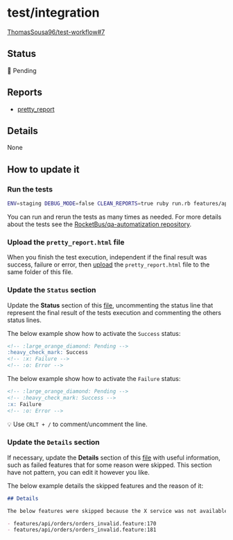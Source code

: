 # test/integration

[ThomasSousa96/test-workflow#7](https://github.com/ThomasSousa96/test-workflow/pull/7)

## Status

:large_orange_diamond: Pending
<!-- :heavy_check_mark: Success -->
<!-- :x: Failure -->
<!-- :o: Error -->

## Reports

- [pretty_report](pretty_report.html)

## Details

None

## How to update it

### Run the tests

```sh
ENV=staging DEBUG_MODE=false CLEAN_REPORTS=true ruby run.rb features/api
```

You can run and rerun the tests as many times as needed. For more details about the tests see the [RocketBus/qa-automatization repository](https://github.com/RocketBus/qa-automatization).

### Upload the `pretty_report.html` file

When you finish the test execution, independent if the final result was success, failure or error, then [upload](https://github.com/ThomasSousa96/test-pages/upload/master/docs/test/integration/ThomasSousa96/test-workflow/pull/7) the `pretty_report.html` file to the same folder of this file.

### Update the `Status` section

Update the **Status** section of this [file](https://github.com/ThomasSousa96/test-pages/edit/master/docs/test/integration/ThomasSousa96/test-workflow/pull/7/index.md), uncommenting the status line that represent the final result of the tests execution and commenting the others status lines.

The below example show how to activate the `Success` status:

```md
<!-- :large_orange_diamond: Pending -->
:heavy_check_mark: Success
<!-- :x: Failure -->
<!-- :o: Error -->
```

The below example show how to activate the `Failure` status:

```md
<!-- :large_orange_diamond: Pending -->
<!-- :heavy_check_mark: Success -->
:x: Failure
<!-- :o: Error -->
```

:bulb: Use `CRLT + /` to comment/uncomment the line.

### Update the `Details` section

If necessary, update the **Details** section of this [file](https://github.com/ThomasSousa96/test-pages/edit/master/docs/test/integration/ThomasSousa96/test-workflow/pull/7/index.md) with useful information, such as failed features that for some reason were skipped. This section have not pattern, you can edit it however you like.

The below example details the skipped features and the reason of it:

```md
## Details

The below features were skipped because the X service was not available:

- features/api/orders/orders_invalid.feature:170
- features/api/orders/orders_invalid.feature:181
```
